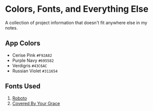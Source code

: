# Colors, Fonts, and Everything Else

A collection of project information that doesn't fit anywhere else in my notes.

## App Colors

- Cerise Pink `#F92A82`
- Purple Navy `#695582`
- Verdigris `#43C6AC`
- Russian Violet `#311654`

## Fonts Used

1. [Roboto](https://fonts.google.com/specimen/Roboto)
2. [Covered By Your Grace](https://fonts.google.com/specimen/Covered+By+Your+Grace)
